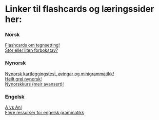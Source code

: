 <h1> Linker til flashcards og læringssider her: </h1>

<h3> Norsk</h3>

<a href="https://www.remnote.com/a/Gramatikk-flashcards-Hvor-skal-tegnene-settes/67be062574ef69df4315ba89"> Flashcards om tegnsetting!</a>
<br>
<a href="https://ndla.no/nb/r/norsk-yf/stor-eller-liten-forbokstav/5247090037"> Stor eller liten forbokstav?</a>
<br>

<h3> Nynorsk</h3>
<a href="http://elevrom.sprakradet.no/"> Nynorsk kartleggingstest, øvingar og minigrammatikk!</a>
<br>
<a href="https://ndla.no/e/norsk-sf-vg1/heilt-grei-nynorsk/6207e7f632"> Heilt grei nynorsk!</a>
<br>
<a href="https://ndla.no/e/norsk-sf-vg1/heilt-grei-nynorsk/6207e7f632"> Nynorskkurs (meir avansert)!</a>
<br>

<h3>Engelsk </h3>
<a href="https://ndla.no/r/engelsk-sf/the-indefinite-articles-aan/a26c0f7cce"> A vs An!</a>
<br>
<a href="https://ndla.no/nb/e/engelsk-sf/working-with-grammar/ef29171e1a"> Flere ressurser for engelsk grammatikk</a>
<br>

